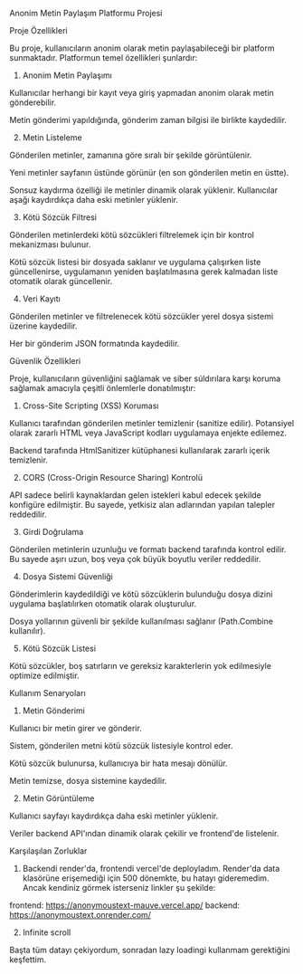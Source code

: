 Anonim Metin Paylaşım Platformu Projesi

Proje Özellikleri

Bu proje, kullanıcıların anonim olarak metin paylaşabileceği bir platform sunmaktadır. Platformun temel özellikleri şunlardır:

1. Anonim Metin Paylaşımı

Kullanıcılar herhangi bir kayıt veya giriş yapmadan anonim olarak metin gönderebilir.

Metin gönderimi yapıldığında, gönderim zaman bilgisi ile birlikte kaydedilir.

2. Metin Listeleme

Gönderilen metinler, zamanına göre sıralı bir şekilde görüntülenir.

Yeni metinler sayfanın üstünde görünür (en son gönderilen metin en üstte).

Sonsuz kaydırma özelliği ile metinler dinamik olarak yüklenir. Kullanıcılar aşağı kaydırdıkça daha eski metinler yüklenir.

3. Kötü Sözcük Filtresi

Gönderilen metinlerdeki kötü sözcükleri filtrelemek için bir kontrol mekanizması bulunur.

Kötü sözcük listesi bir dosyada saklanır ve uygulama çalışırken liste güncellenirse, uygulamanın yeniden başlatılmasına gerek kalmadan liste otomatik olarak güncellenir.

4. Veri Kayıtı

Gönderilen metinler ve filtrelenecek kötü sözcükler yerel dosya sistemi üzerine kaydedilir.

Her bir gönderim JSON formatında kaydedilir.

Güvenlik Özellikleri

Proje, kullanıcıların güvenliğini sağlamak ve siber súldırılara karşı koruma sağlamak amacıyla çeşitli önlemlerle donatılmıştır:

1. Cross-Site Scripting (XSS) Koruması

Kullanıcı tarafından gönderilen metinler temizlenir (sanitize edilir). Potansiyel olarak zararlı HTML veya JavaScript kodları uygulamaya enjekte edilemez.

Backend tarafında HtmlSanitizer kütüphanesi kullanılarak zararlı içerik temizlenir.

2. CORS (Cross-Origin Resource Sharing) Kontrolü

API sadece belirli kaynaklardan gelen istekleri kabul edecek şekilde konfigüre edilmiştir. Bu sayede, yetkisiz alan adlarından yapılan talepler reddedilir.

3. Girdi Doğrulama

Gönderilen metinlerin uzunluğu ve formatı backend tarafında kontrol edilir. Bu sayede aşırı uzun, boş veya çok büyük boyutlu veriler reddedilir.

4. Dosya Sistemi Güvenliği

Gönderimlerin kaydedildiği ve kötü sözcüklerin bulunduğu dosya dizini uygulama başlatılırken otomatik olarak oluşturulur.

Dosya yollarının güvenli bir şekilde kullanılması sağlanır (Path.Combine kullanılır).

5. Kötü Sözcük Listesi

Kötü sözcükler, boş satırların ve gereksiz karakterlerin yok edilmesiyle optimize edilmiştir.



Kullanım Senaryoları

1. Metin Gönderimi

Kullanıcı bir metin girer ve gönderir.

Sistem, gönderilen metni kötü sözcük listesiyle kontrol eder.

Kötü sözcük bulunursa, kullanıcıya bir hata mesajı dönülür.

Metin temizse, dosya sistemine kaydedilir.

2. Metin Görüntüleme

Kullanıcı sayfayı kaydırdıkça daha eski metinler yüklenir.

Veriler backend API'ından dinamik olarak çekilir ve frontend'de listelenir.



Karşılaşılan Zorluklar

1. Backendi render'da, frontendi vercel'de deployladım. Render'da data klasörüne erişemediği için 500 dönemkte, bu hatayı gideremedim. Ancak kendiniz görmek isterseniz linkler şu şekilde:

frontend: https://anonymoustext-mauve.vercel.app/
backend: https://anonymoustext.onrender.com/

2. Infinite scroll

Başta tüm datayı çekiyordum, sonradan lazy loadingi kullanmam gerektiğini keşfettim.
